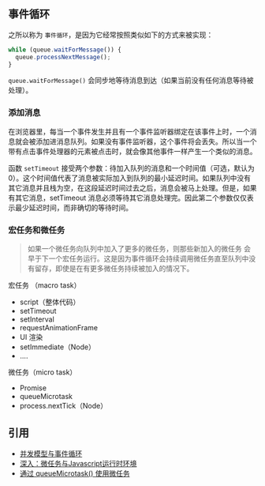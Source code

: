 ## 事件循环

之所以称为 `事件循环`，是因为它经常按照类似如下的方式来被实现：

```js
while (queue.waitForMessage()) {
  queue.processNextMessage();
}
```

`queue.waitForMessage()` 会同步地等待消息到达（如果当前没有任何消息等待被处理）。

### 添加消息

在浏览器里，每当一个事件发生并且有一个事件监听器绑定在该事件上时，一个消息就会被添加进消息队列。如果没有事件监听器，这个事件将会丢失。所以当一个带有点击事件处理器的元素被点击时，就会像其他事件一样产生一个类似的消息。

函数 `setTimeout` 接受两个参数：待加入队列的消息和一个时间值（可选，默认为 0）。这个时间值代表了消息被实际加入到队列的最小延迟时间。如果队列中没有其它消息并且栈为空，在这段延迟时间过去之后，消息会被马上处理。但是，如果有其它消息，setTimeout 消息必须等待其它消息处理完。因此第二个参数仅仅表示最少延迟时间，而非确切的等待时间。

### 宏任务和微任务

> 如果一个微任务向队列中加入了更多的微任务，则那些新加入的微任务 会早于下一个宏任务运行。这是因为事件循环会持续调用微任务直至队列中没有留存，即使是在有更多微任务持续被加入的情况下。

宏任务 （macro task）
- script（整体代码）
- setTimeout
- setInterval
- requestAnimationFrame
- UI 渲染
- setImmediate（Node）
- ....

微任务（micro task）
- Promise
- queueMicrotask
- process.nextTick（Node）

## 引用

- [并发模型与事件循环](https://developer.mozilla.org/zh-CN/docs/Web/JavaScript/EventLoop#%E4%BA%8B%E4%BB%B6%E5%BE%AA%E7%8E%AF)
- [深入：微任务与Javascript运行时环境](https://developer.mozilla.org/zh-CN/docs/Web/API/HTML_DOM_API/Microtask_guide/In_depth)
- [通过 queueMicrotask() 使用微任务](https://developer.mozilla.org/zh-CN/docs/Web/API/HTML_DOM_API/Microtask_guide)
